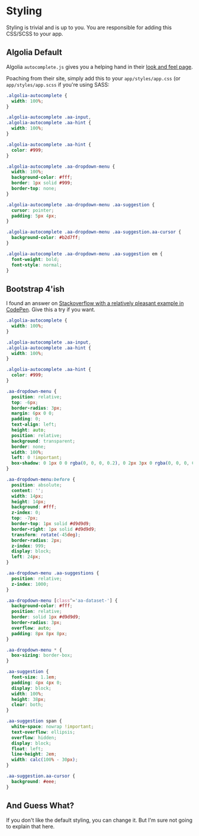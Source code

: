 # Styling

Styling is trivial and is up to you. You are responsible for adding this CSS/SCSS to your app.

## Algolia Default

Algolia `autocomplete.js` gives you a helping hand in their
[look and feel page](https://github.com/algolia/autocomplete.js/blob/master/README.md#look-and-feel).

Poaching from their site, simply add this to your `app/styles/app.css` (or `app/styles/app.scss` if you're
using SASS:

```css
.algolia-autocomplete {
  width: 100%;
}

.algolia-autocomplete .aa-input,
.algolia-autocomplete .aa-hint {
  width: 100%;
}

.algolia-autocomplete .aa-hint {
  color: #999;
}

.algolia-autocomplete .aa-dropdown-menu {
  width: 100%;
  background-color: #fff;
  border: 1px solid #999;
  border-top: none;
}

.algolia-autocomplete .aa-dropdown-menu .aa-suggestion {
  cursor: pointer;
  padding: 5px 4px;
}

.algolia-autocomplete .aa-dropdown-menu .aa-suggestion.aa-cursor {
  background-color: #b2d7ff;
}

.algolia-autocomplete .aa-dropdown-menu .aa-suggestion em {
  font-weight: bold;
  font-style: normal;
}
```

## Bootstrap 4'ish

I found an answer on
[Stackoverflow with a relatively pleasant example in CodePen](https://stackoverflow.com/a/46787947/545137).
Give this a try if you want.

```css
.algolia-autocomplete {
  width: 100%;
}

.algolia-autocomplete .aa-input,
.algolia-autocomplete .aa-hint {
  width: 100%;
}

.algolia-autocomplete .aa-hint {
  color: #999;
}

.aa-dropdown-menu {
  position: relative;
  top: -6px;
  border-radius: 3px;
  margin: 6px 0 0;
  padding: 0;
  text-align: left;
  height: auto;
  position: relative;
  background: transparent;
  border: none;
  width: 100%;
  left: 0 !important;
  box-shadow: 0 1px 0 0 rgba(0, 0, 0, 0.2), 0 2px 3px 0 rgba(0, 0, 0, 0.1);
}

.aa-dropdown-menu:before {
  position: absolute;
  content: '';
  width: 14px;
  height: 14px;
  background: #fff;
  z-index: 0;
  top: -7px;
  border-top: 1px solid #d9d9d9;
  border-right: 1px solid #d9d9d9;
  transform: rotate(-45deg);
  border-radius: 2px;
  z-index: 999;
  display: block;
  left: 24px;
}

.aa-dropdown-menu .aa-suggestions {
  position: relative;
  z-index: 1000;
}

.aa-dropdown-menu [class^='aa-dataset-'] {
  background-color: #fff;
  position: relative;
  border: solid 1px #d9d9d9;
  border-radius: 3px;
  overflow: auto;
  padding: 8px 8px 8px;
}

.aa-dropdown-menu * {
  box-sizing: border-box;
}

.aa-suggestion {
  font-size: 1.1em;
  padding: 4px 4px 0;
  display: block;
  width: 100%;
  height: 38px;
  clear: both;
}

.aa-suggestion span {
  white-space: nowrap !important;
  text-overflow: ellipsis;
  overflow: hidden;
  display: block;
  float: left;
  line-height: 2em;
  width: calc(100% - 30px);
}

.aa-suggestion.aa-cursor {
  background: #eee;
}
```

## And Guess What?

If you don't like the default styling, you can change it. But I'm sure not going
to explain that here.
